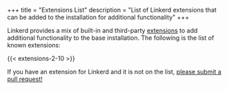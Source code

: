 +++ 
title = "Extensions List" 
description = "List of Linkerd extensions that can be added to the installation for additional functionality"
+++

Linkerd provides a mix of built-in and third-party
[extensions](../../tasks/extensions/) to add additional functionality to the
base installation. The following is the list of known extensions:

{{< extensions-2-10 >}}

If you have an extension for Linkerd and it is not on the list, [please submit
a pull request!](https://github.com/linkerd/website)
